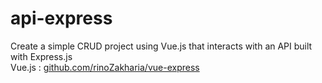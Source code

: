 # api-express
Create a simple CRUD project using Vue.js that interacts with an API built with Express.js <br>
Vue.js : [github.com/rinoZakharia/vue-express](https://github.com/rinoZakharia/vue-express)
